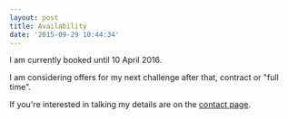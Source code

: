 ```yaml
---
layout: post
title: Availability
date: '2015-09-29 10:44:34'
---
```


I am currently booked until 10 April 2016.

I am considering offers for my next challenge after that, contract or "full time".

If you're interested in talking my details are on the [contact page](/contact).